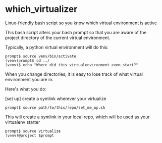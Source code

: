 # which_virtualizer
Linux-friendly bash script so you know which virtual environment is active

This bash script alters your bash prompt so that you are aware of the project directory
of the current virtual environment.

Typically, a python virtual environment will do this:
```
prompt$ source venv/bin/activate
(venv)prompt$ cd ../
(venv)$ echo "Where did this virtualenvironment even start?"
```
When you change directories, it is easy to lose track of what virtual environment you are in.

Here's what you do:

[set up] create a symlink wherever your virtualize
```
prompt$ source path/to/this/repo/set_me_up.sh
```
This will create a symlink in your local repo, which will be used as your virtualenv starter
```
prompt$ source virtualize
(venv)@project $prompt 
```
